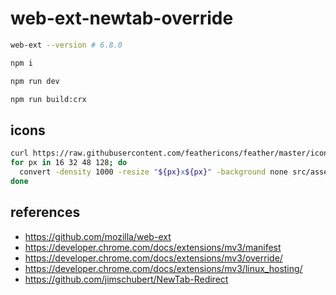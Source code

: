 # web-ext-newtab-override

```sh
web-ext --version # 6.8.0

npm i

npm run dev

npm run build:crx
```

## icons

```sh
curl https://raw.githubusercontent.com/feathericons/feather/master/icons/chrome.svg > src/assets/chrome.svg
for px in 16 32 48 128; do
  convert -density 1000 -resize "${px}x${px}" -background none src/assets/chrome.svg "src/assets/icon-${px}.png"
done
```

## references

- https://github.com/mozilla/web-ext
- https://developer.chrome.com/docs/extensions/mv3/manifest
- https://developer.chrome.com/docs/extensions/mv3/override/
- https://developer.chrome.com/docs/extensions/mv3/linux_hosting/
- https://github.com/jimschubert/NewTab-Redirect
